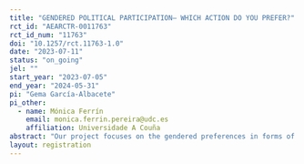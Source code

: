 ```yaml
---
title: "GENDERED POLITICAL PARTICIPATION– WHICH ACTION DO YOU PREFER?"
rct_id: "AEARCTR-0011763"
rct_id_num: "11763"
doi: "10.1257/rct.11763-1.0"
date: "2023-07-11"
status: "on_going"
jel: ""
start_year: "2023-07-05"
end_year: "2024-05-31"
pi: "Gema García-Albacete"
pi_other:
  - name: Mónica Ferrín
    email: monica.ferrin.pereira@udc.es
    affiliation: Universidade A Couña
abstract: "Our project focuses on the gendered preferences in forms of political action. Given the consistent differences in the types of actions in which women participate in comparation to men, and the still significant gender gap in party related activities, we want to understand the characteristics that make one type of action more or less attractive for women. This document pre-registers the research design for a survey experiment we will conduct in July 2023 in an online panel to a sample of the Spanish population. We discuss the recruitment of participants, the main hypotheses we seek to test with the conjoint experiment, and the analysis we plan to conduct for testing the hypotheses . All changes to the strategy discussed in this document will be made transparent in the publications presenting the findings."
layout: registration
---
```


